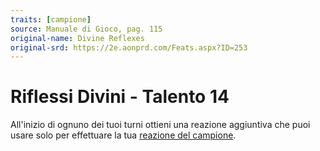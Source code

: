```yaml
---
traits: [campione]
source: Manuale di Gioco, pag. 115
original-name: Divine Reflexes
original-srd: https://2e.aonprd.com/Feats.aspx?ID=253
---
```


# Riflessi Divini - Talento 14

All'inizio di ognuno dei tuoi turni ottieni una reazione aggiuntiva che puoi
usare solo per effettuare la tua
[reazione del campione](/classi/campione#reazione-del-campione).
